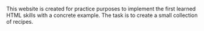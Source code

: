 This website is created for practice purposes to implement the first learned HTML skills with a concrete example. 
The task is to create a small collection of recipes.